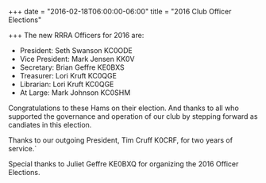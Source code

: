 +++
date = "2016-02-18T06:00:00-06:00"
title = "2016 Club Officer Elections"

+++
The new RRRA Officers for 2016 are:

* President: Seth Swanson KC0ODE
* Vice President: Mark Jensen KK0V
* Secretary: Brian Geffre KE0BXS
* Treasurer: Lori Kruft KC0QGE
* Librarian: Lori Kruft KC0QGE
* At Large: Mark Johnson KC0SHM
<!--more-->

Congratulations to these Hams on their election. And thanks to all who
supported the governance and operation of our club by stepping forward
as candiates in this election.

Thanks to our outgoing President, Tim Cruff K0CRF, for two years of service.`

Special thanks to Juliet Geffre KE0BXQ for organizing the 2016 Officer
Elections.
